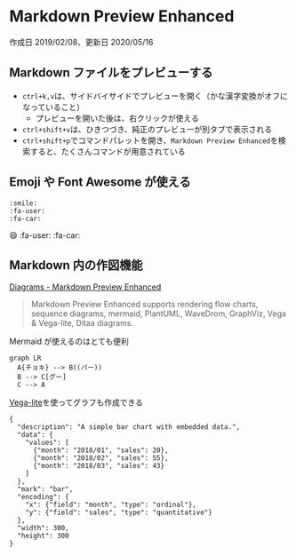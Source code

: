 # Markdown Preview Enhanced

作成日 2019/02/08、更新日 2020/05/16

## Markdown ファイルをプレビューする

- `ctrl+k,v`は、サイドバイサイドでプレビューを開く（かな漢字変換がオフになっていること）
  - プレビューを開いた後は、右クリックが使える
- `ctrl+shift+v`は、ひきつづき、純正のプレビューが別タブで表示される
- `ctrl+shift+p`でコマンドパレットを開き、`Markdown Preview Enhanced`を検索すると、たくさんコマンドが用意されている

## Emoji や Font Awesome が使える

```text
:smile:
:fa-user:
:fa-car:
```

:smile:
:fa-user:
:fa-car:

## Markdown 内の作図機能

[Diagrams \- Markdown Preview Enhanced](https://shd101wyy.github.io/markdown-preview-enhanced/#/diagrams)

> Markdown Preview Enhanced supports rendering flow charts, sequence diagrams, mermaid, PlantUML, WaveDrom, GraphViz, Vega & Vega-lite, Ditaa diagrams.

Mermaid が使えるのはとても便利

```mermaid
graph LR
  A{チョキ} --> B((パー))
  B --> C[グー]
  C --> A
```

[Vega-lite](https://vega.github.io/vega-lite/)を使ってグラフも作成できる

```vega-lite
{
  "description": "A simple bar chart with embedded data.",
  "data": {
    "values": [
      {"month": "2018/01", "sales": 20},
      {"month": "2018/02", "sales": 55},
      {"month": "2018/03", "sales": 43}
    ]
  },
  "mark": "bar",
  "encoding": {
    "x": {"field": "month", "type": "ordinal"},
    "y": {"field": "sales", "type": "quantitative"}
  },
  "width": 300,
  "height": 300
}
```
